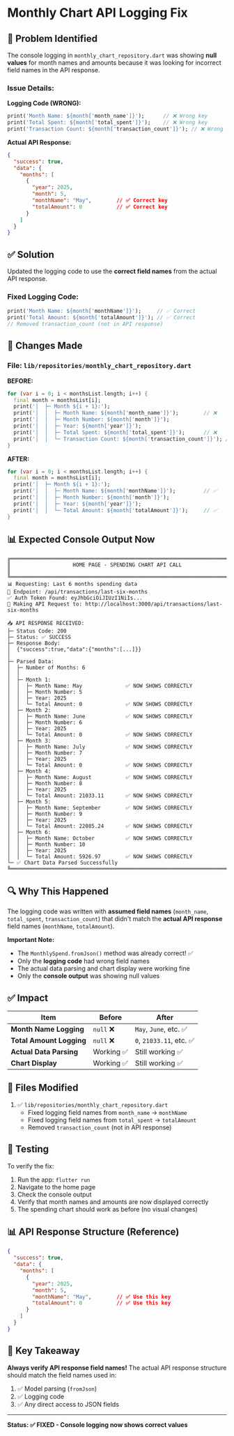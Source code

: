 # Monthly Chart API Logging Fix

## 🐛 Problem Identified

The console logging in `monthly_chart_repository.dart` was showing **null values** for month names and amounts because it was looking for incorrect field names in the API response.

### Issue Details:

**Logging Code (WRONG):**
```dart
print('Month Name: ${month['month_name']}');      // ❌ Wrong key
print('Total Spent: ${month['total_spent']}');    // ❌ Wrong key
print('Transaction Count: ${month['transaction_count']}'); // ❌ Wrong key
```

**Actual API Response:**
```json
{
  "success": true,
  "data": {
    "months": [
      {
        "year": 2025,
        "month": 5,
        "monthName": "May",        // ✅ Correct key
        "totalAmount": 0           // ✅ Correct key
      }
    ]
  }
}
```

## ✅ Solution

Updated the logging code to use the **correct field names** from the actual API response.

### Fixed Logging Code:
```dart
print('Month Name: ${month['monthName']}');     // ✅ Correct
print('Total Amount: ${month['totalAmount']}'); // ✅ Correct
// Removed transaction_count (not in API response)
```

## 📝 Changes Made

### File: `lib/repositories/monthly_chart_repository.dart`

**BEFORE:**
```dart
for (var i = 0; i < monthsList.length; i++) {
  final month = monthsList[i];
  print('│  ├─ Month ${i + 1}:');
  print('│  │  ├─ Month Name: ${month['month_name']}');        // ❌
  print('│  │  ├─ Month Number: ${month['month']}');
  print('│  │  ├─ Year: ${month['year']}');
  print('│  │  ├─ Total Spent: ${month['total_spent']}');      // ❌
  print('│  │  └─ Transaction Count: ${month['transaction_count']}'); // ❌
}
```

**AFTER:**
```dart
for (var i = 0; i < monthsList.length; i++) {
  final month = monthsList[i];
  print('│  ├─ Month ${i + 1}:');
  print('│  │  ├─ Month Name: ${month['monthName']}');         // ✅
  print('│  │  ├─ Month Number: ${month['month']}');
  print('│  │  ├─ Year: ${month['year']}');
  print('│  │  └─ Total Amount: ${month['totalAmount']}');     // ✅
}
```

## 📊 Expected Console Output Now

```
╔════════════════════════════════════════════════════════════════════════════╗
║                    HOME PAGE - SPENDING CHART API CALL                     ║
╚════════════════════════════════════════════════════════════════════════════╝
📊 Requesting: Last 6 months spending data
🔗 Endpoint: /api/transactions/last-six-months
✅ Auth Token Found: eyJhbGciOiJIUzI1NiIs...
🚀 Making API Request to: http://localhost:3000/api/transactions/last-six-months

📥 API RESPONSE RECEIVED:
├─ Status Code: 200
├─ Status: ✅ SUCCESS
├─ Response Body:
│  {"success":true,"data":{"months":[...]}}
│
├─ Parsed Data:
│  ├─ Number of Months: 6
│  │
│  ├─ Month 1:
│  │  ├─ Month Name: May              ✅ NOW SHOWS CORRECTLY
│  │  ├─ Month Number: 5
│  │  ├─ Year: 2025
│  │  └─ Total Amount: 0              ✅ NOW SHOWS CORRECTLY
│  ├─ Month 2:
│  │  ├─ Month Name: June             ✅ NOW SHOWS CORRECTLY
│  │  ├─ Month Number: 6
│  │  ├─ Year: 2025
│  │  └─ Total Amount: 0              ✅ NOW SHOWS CORRECTLY
│  ├─ Month 3:
│  │  ├─ Month Name: July             ✅ NOW SHOWS CORRECTLY
│  │  ├─ Month Number: 7
│  │  ├─ Year: 2025
│  │  └─ Total Amount: 0              ✅ NOW SHOWS CORRECTLY
│  ├─ Month 4:
│  │  ├─ Month Name: August           ✅ NOW SHOWS CORRECTLY
│  │  ├─ Month Number: 8
│  │  ├─ Year: 2025
│  │  └─ Total Amount: 21033.11       ✅ NOW SHOWS CORRECTLY
│  ├─ Month 5:
│  │  ├─ Month Name: September        ✅ NOW SHOWS CORRECTLY
│  │  ├─ Month Number: 9
│  │  ├─ Year: 2025
│  │  └─ Total Amount: 22085.24       ✅ NOW SHOWS CORRECTLY
│  ├─ Month 6:
│  │  ├─ Month Name: October          ✅ NOW SHOWS CORRECTLY
│  │  ├─ Month Number: 10
│  │  ├─ Year: 2025
│  │  └─ Total Amount: 5926.97        ✅ NOW SHOWS CORRECTLY
└─ ✅ Chart Data Parsed Successfully
╚════════════════════════════════════════════════════════════════════════════╝
```

## 🔍 Why This Happened

The logging code was written with **assumed field names** (`month_name`, `total_spent`, `transaction_count`) that didn't match the **actual API response** field names (`monthName`, `totalAmount`).

**Important Note:**
- The `MonthlySpend.fromJson()` method was already correct! ✅
- Only the **logging code** had wrong field names
- The actual data parsing and chart display were working fine
- Only the **console output** was showing null values

## ✅ Impact

| Item | Before | After |
|------|--------|-------|
| **Month Name Logging** | `null` ❌ | `May`, `June`, etc. ✅ |
| **Total Amount Logging** | `null` ❌ | `0`, `21033.11`, etc. ✅ |
| **Actual Data Parsing** | Working ✅ | Still working ✅ |
| **Chart Display** | Working ✅ | Still working ✅ |

## 📁 Files Modified

1. ✅ `lib/repositories/monthly_chart_repository.dart`
   - Fixed logging field names from `month_name` → `monthName`
   - Fixed logging field names from `total_spent` → `totalAmount`
   - Removed `transaction_count` (not in API response)

## 🧪 Testing

To verify the fix:
1. Run the app: `flutter run`
2. Navigate to the home page
3. Check the console output
4. Verify that month names and amounts are now displayed correctly
5. The spending chart should work as before (no visual changes)

## 📊 API Response Structure (Reference)

```json
{
  "success": true,
  "data": {
    "months": [
      {
        "year": 2025,
        "month": 5,
        "monthName": "May",        // ✅ Use this key
        "totalAmount": 0           // ✅ Use this key
      }
    ]
  }
}
```

## 🎯 Key Takeaway

**Always verify API response field names!** The actual API response structure should match the field names used in:
1. ✅ Model parsing (`fromJson`)
2. ✅ Logging code
3. ✅ Any direct access to JSON fields

---

**Status: ✅ FIXED - Console logging now shows correct values**

